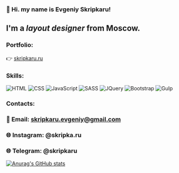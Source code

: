 ### 👋 Hi. my name is **Evgeniy Skripkaru**!
## I'm a *layout designer* from Moscow.

### Portfolio:
👉 [skripkaru.ru](https://skripkaru.ru/)

### Skills:
![HTML](https://img.shields.io/badge/-html-090909?style=for-the-badge&logo=html5)
![CSS](https://img.shields.io/badge/-css-090909?style=for-the-badge&logo=css3)
![JavaScript](https://img.shields.io/badge/-javascript-090909?style=for-the-badge&logo=javascript)
![SASS](https://img.shields.io/badge/-sass-090909?style=for-the-badge&logo=sass)
![JQuery](https://img.shields.io/badge/-jquery-090909?style=for-the-badge&logo=jquery)
![Bootstrap](https://img.shields.io/badge/-bootstrap-090909?style=for-the-badge&logo=bootstrap)
![Gulp](https://img.shields.io/badge/-gulp-090909?style=for-the-badge&logo=gulp)

### Contacts:
### 📧 Email: skripkaru.evgeniy@gmail.com
### 🌐 Instagram: @skripka.ru
### 🌐 Telegram: @skripkaru

[![Anurag's GitHub stats](https://github-readme-stats.vercel.app/api?username=skripkaru&theme=dark&show_icons=true)](https://github.com/skripkaru/github-readme-stats)
